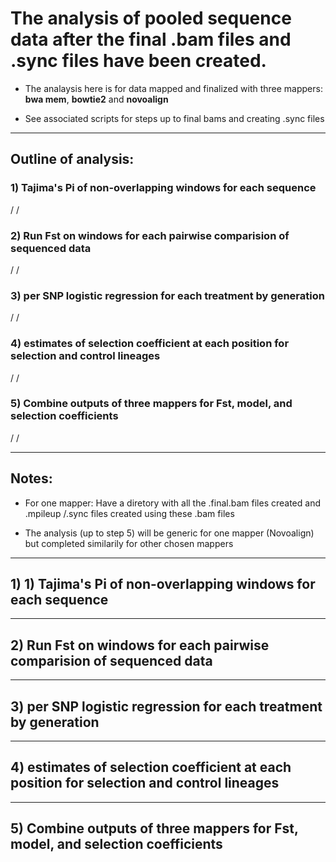 # The analysis of pooled sequence data after the final .bam files and .sync files have been created. 

- The analaysis here is for data mapped and finalized with three mappers: **bwa mem**, **bowtie2** and **novoalign** 

- See associated scripts for steps up to final bams and creating .sync files
_______________________________________________________________________________________

## Outline of analysis:

### 1) Tajima's Pi of non-overlapping windows for each sequence
/
/
### 2) Run Fst on windows for each pairwise comparision of sequenced data
/
/
### 3) per SNP logistic regression for each treatment by generation
/
/
### 4) estimates of selection coefficient at each position for selection and control lineages
/
/
### 5) Combine outputs of three mappers for Fst, model, and selection coefficients
/
/

_______________________________________________________________________________________

## Notes:

- For one mapper: Have a diretory with all the .final.bam files created and .mpileup /.sync files created using these .bam files

- The analysis (up to step 5) will be generic for one mapper (Novoalign) but completed similarily for other chosen mappers


_______________________________________________________________________________________

## 1) 1) Tajima's Pi of non-overlapping windows for each sequence





_______________________________________________________________________________________

## 2) Run Fst on windows for each pairwise comparision of sequenced data




_______________________________________________________________________________________

## 3) per SNP logistic regression for each treatment by generation




_______________________________________________________________________________________

## 4) estimates of selection coefficient at each position for selection and control lineages




_______________________________________________________________________________________

## 5) Combine outputs of three mappers for Fst, model, and selection coefficients


